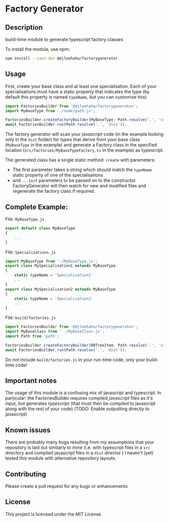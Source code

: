 # Factory Generator


## Description

build-time module to generate typescript factory classes

To install the module, use npm:

```bash
npm install --save-dev @djleehaha/factorygenerator
```
## Usage

First, create your base class and at least one specialisation.
Each of your specialisations must have a static property that indicates the type (by default this property is named `typeName`, but you can customise this)

```javascript
import FactoriesBuilder from '@djleehaha/factorygenerator';
import MyBaseType from './some/path.js';

FactoriesBuilder.createFactoryBuilder(MyBaseType, Path.resolve('.', 'src/factories/MyBaseTypeFactory.ts'));
await FactoriesBuilder.run(Path.resolve('.', 'dist'));
```

The factory generator will scan your _javascript_ code (in the example looking only in the `dist` folder) for types that derive from your base class (`MyBaseType` in the example) and generate a Factory class in the specified location (`src/factories/MyBaseTypeFactory.ts` in the example) as typescript.

The generated class has a single static method: `create` with parameters:
* The first parameter takes a string which should match the `typeName` static property of one of the specialisations
* and `...init` parameters to be passed on to the constructor.
FactoryGenerator will then watch for new and modified files and regenerate the factory class if required.

## Complete Example:

File: `MyBaseType.js`
```javascript
export default class MyBaseType
{
    ...
}
```

File: `Specialisations.js`
```javascript
import MyBaseType from './MyBaseType.js';
export class MySpecialisation1 extends MyBaseType
{
    static typeName = 'Specialisation1'
    ...
}
export class MySpecialisation2 extends MyBaseType
{
    static typeName = 'Specialisation2'
    ...
}
```

File: `build/factories.js`

```javascript
import FactoriesBuilder from '@djleehaha/factorygenerator';
import MyBaseClass from '../MyBaseClass.js';
import Path from 'path';

FactoriesBuilder.createFactoryBuilder(DBTreeItem, Path.resolve('.', 'src/factories/DBTreeItemFactory.ts'));
await FactoriesBuilder.run(Path.resolve('.', 'dist'));
```

Do not include `build/factories.js` in your run-time code, only your build-time code!

## Important notes

The usage of this module is a confusing mix of javascript and typescript.
In particular: the FactoriesBuilder requires compiled _javascript_ files as it's input, but generates _typescript_ (that must then be compiled to javascript along with the rest of your code) (TODO: Enable outputting directly to javascript)

## Known issues

There are probably many bugs resulting from my assumptions that your repository is laid out similarly to mine (i.e. with typescript files in a `src` directory and compiled javascript files in a `dist` director )
I haven't (yet) tested this module with alternative repository layouts.

## Contributing

Please create a pull request for any bugs or enhancements

## License

This project is licensed under the MIT License.
